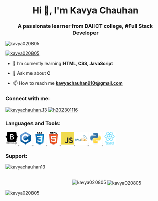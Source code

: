 <h1 align="center">Hi 👋, I'm Kavya Chauhan</h1>
<h3 align="center">A passionate learner from DAIICT college, #Full Stack Developer</h3>

<p align="left"> <img src="https://komarev.com/ghpvc/?username=kavya020805&label=Profile%20views&color=0e75b6&style=flat" alt="kavya020805" /> </p>

<p align="left"> <a href="https://github.com/ryo-ma/github-profile-trophy"><img src="https://github-profile-trophy.vercel.app/?username=kavya020805" alt="kavya020805" /></a> </p>

- 🌱 I’m currently learning **HTML, CSS, JavaScript**

- 💬 Ask me about **C**

- 📫 How to reach me **kavyachauhan910@gmail.com**

<h3 align="left">Connect with me:</h3>
<p align="left">
<a href="https://instagram.com/kavyachauhan_13" target="blank"><img align="center" src="https://raw.githubusercontent.com/rahuldkjain/github-profile-readme-generator/master/src/images/icons/Social/instagram.svg" alt="kavyachauhan_13" height="30" width="40" /></a>
<a href="https://www.hackerrank.com/h202301116" target="blank"><img align="center" src="https://raw.githubusercontent.com/rahuldkjain/github-profile-readme-generator/master/src/images/icons/Social/hackerrank.svg" alt="h202301116" height="30" width="40" /></a>
</p>

<h3 align="left">Languages and Tools:</h3>
<p align="left"> <a href="https://getbootstrap.com" target="_blank" rel="noreferrer"> <img src="https://raw.githubusercontent.com/devicons/devicon/master/icons/bootstrap/bootstrap-plain-wordmark.svg" alt="bootstrap" width="40" height="40"/> </a> <a href="https://www.cprogramming.com/" target="_blank" rel="noreferrer"> <img src="https://raw.githubusercontent.com/devicons/devicon/master/icons/c/c-original.svg" alt="c" width="40" height="40"/> </a> <a href="https://www.w3schools.com/css/" target="_blank" rel="noreferrer"> <img src="https://raw.githubusercontent.com/devicons/devicon/master/icons/css3/css3-original-wordmark.svg" alt="css3" width="40" height="40"/> </a> <a href="https://www.w3.org/html/" target="_blank" rel="noreferrer"> <img src="https://raw.githubusercontent.com/devicons/devicon/master/icons/html5/html5-original-wordmark.svg" alt="html5" width="40" height="40"/> </a> <a href="https://developer.mozilla.org/en-US/docs/Web/JavaScript" target="_blank" rel="noreferrer"> <img src="https://raw.githubusercontent.com/devicons/devicon/master/icons/javascript/javascript-original.svg" alt="javascript" width="40" height="40"/> </a> <a href="https://www.mysql.com/" target="_blank" rel="noreferrer"> <img src="https://raw.githubusercontent.com/devicons/devicon/master/icons/mysql/mysql-original-wordmark.svg" alt="mysql" width="40" height="40"/> </a> <a href="https://www.python.org" target="_blank" rel="noreferrer"> <img src="https://raw.githubusercontent.com/devicons/devicon/master/icons/python/python-original.svg" alt="python" width="40" height="40"/> </a> <a href="https://reactjs.org/" target="_blank" rel="noreferrer"> <img src="https://raw.githubusercontent.com/devicons/devicon/master/icons/react/react-original-wordmark.svg" alt="react" width="40" height="40"/> </a> </p>

<h3 align="left">Support:</h3>
<p><a href="https://www.buymeacoffee.com/kavyachauhan13"> <img align="left" src="https://cdn.buymeacoffee.com/buttons/v2/default-yellow.png" height="50" width="210" alt="kavyachauhan13" /></a></p><br><br>

<p><img align="left" src="https://github-readme-stats.vercel.app/api/top-langs?username=kavya020805&show_icons=true&locale=en&layout=compact" alt="kavya020805" /></p>

<p>&nbsp;<img align="center" src="https://github-readme-stats.vercel.app/api?username=kavya020805&show_icons=true&locale=en" alt="kavya020805" /></p>

<p><img align="center" src="https://github-readme-streak-stats.herokuapp.com/?user=kavya020805&" alt="kavya020805" /></p>
